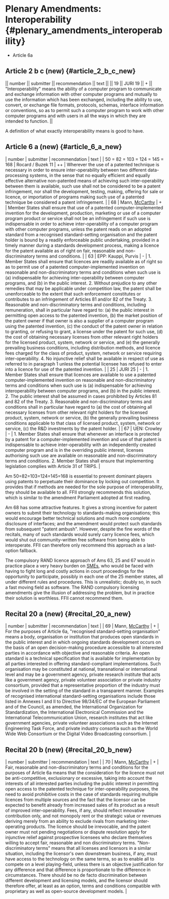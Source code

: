 # Plenary Amendments: Interoperability {#plenary_amendments_interoperability}

-   Article 6a

## Article 2 b c (new) {#article_2_b_c_new}

\|\| number \|\| submitter \|\| recommendation \|\| text \|\| \|\| 19
\|\| JURI 19 \|\| + \|\| \"Interoperability\" means the ability of a
computer program to communicate and exchange information with other
computer programs and mutually to use the information which has been
exchanged, including the ability to use, convert, or exchange file
formats, protocols, schemas, interface information or conventions, so as
to permit such a computer program to work with other computer programs
and with users in all the ways in which they are intended to function.
\|\|

A definition of what exactly interoperability means is good to have.

## Article 6 a (new) {#article_6_a_new}

\| number \| submitter \| recommendation \| text \| \| 50 = 82 = 103 =
124 = 145 = 168 \| Rocard / Buzek 11 \| ++ \| Wherever the use of a
patented technique is necessary in order to ensure inter-operability
between two different data-processing systems, in the sense that no
equally efficient and equally effective alternative non-patented means
of achieving such inter-operability between them is available, such use
shall not be considered to be a patent infringement, nor shall the
development, testing, making, offering for sale or licence, or
importation of programs making such use of a patented technique be
considered a patent infringement. \| \| 68 \| Mann,
[McCarthy](McCarthy "wikilink") \| + \| Member States shall ensure that
use of a patented computer-implemented invention for the development,
production, marketing or use of a computer program product or service
shall not be an infringement if such use is indispensable in order to
achieve inter-operability of a computer program with other computer
programs, unless the patent reads on an adopted standard from a
recognised standard-setting organisation and the patent holder is bound
by a readily enforceable public undertaking, provided in a timely manner
during a standards development process, making a licence for the patent
available as of right on fair, reasonable and non-discriminatory terms
and conditions. \| \| 63 \| EPP: Kauppi, Purvis \| - \| 1. Member States
shall ensure that licences are readily available as of right so as to
permit use of a patented computer-implemented invention on reasonable
and non-discriminatory terms and conditions when such use is (a)
indispensable for achieving inter-operability between computer programs,
and (b) in the public interest. 2. Without prejudice to any other
remedies that may be applicable under competition law, the patent shall
be unenforceable to the extent that such enforcement constitutes or
contributes to an infringement of Articles 81 and/or 82 of the Treaty.
3. Reasonable and non-discriminatory terms and conditions, including
remuneration, shall in particular have regard to: (a) the public
interest in permitting open access to the patented invention, (b) the
market position of the patent owner if that owner is also a supplier of
a computer program using the patented invention, (c) the conduct of the
patent owner in relation to granting, or refusing to grant, a license
under the patent for such use, (d) the cost of obtaining necessary
licenses from other relevant right holders for the licensed product,
system, network or service, and (e) the generally prevailing business
conditions, including distribution methods, and licence fees charged for
the class of product, system, network or service requiring
inter-operability. 4. No injunctive relief shall be available in respect
of use as referred to in paragraph 1 unless the potential licensee has
refused to enter into a licence for use of the patented invention. \| \|
25 \| JURI 25 \| - \| 1. Member States shall ensure that licences are
available to use a patented computer-implemented invention on reasonable
and non-discriminatory terms and conditions when such use is (a)
indispensable for achieving interoperability between computer programs,
and (b) in the public interest. 2. The public interest shall be assumed
in cases prohibited by Articles 81 and 82 of the Treaty. 3. Reasonable
and non-discriminatory terms and conditions shall in particular have
regard to (a) the cost of obtaining all necessary licenses from other
relevant right holders for the licensed product, system, network or
service, (b) the generally prevailing business conditions applicable to
that class of licensed product, system, network or service, (c) the R&D
investments by the patent holder. \| \| 67 \| UEN: Crowley \| - \| 1.
Member States shall ensure that whenever an interface is protected by a
patent for a computer-implemented invention and use of that patent is
indispensable to achieve inter-operability with an independently created
computer program and is in the overriding public interest, licenses
authorising such use are available on reasonable and non-discriminatory
terms and conditions. 2. Member States shall ensure that implementing
legislation complies with Article 31 of TRIPS. \|

Am 50=82=103=124=145=168 is essential to prevent dominant players using
patents to perpetuate their dominance by locking out competition. It
provides that if methods are needed for the sole purpose of
interoperability, they should be available to all. FFII strongly
recommends this solution, which is similar to the amendment Parliament
adopted at first reading.

Am 68 has some attractive features. It gives a strong incentive for
patent owners to submit their technology to standards-making
organisations; this would encourage better technical solutions and much
more complete disclosure of interfaces; and the amendment would protect
such standards from subsequent \"patent ambush\". However, despite the
fine words of the recitals, many of such standards would surely carry
licence fees, which would shut out community-written free software from
being able to interoperate. FFII can therefore only recommend this
approach as a last-option fallback.

The compulsory RAND licence approach of Ams 63, 25 and 67 would in
practice place a very heavy burden on [SMEs](SMEs "wikilink"), who would
be faced with having to fight long and costly actions in court
proceedings for the opportunity to participate, possibly in each one of
the 25 member states, all under different rules and procedures. This is
unrealistic; doubly so, in such a fast moving field as software. The
RAND compulsory licensing amendments give the illusion of addressing the
problem, but in practice their solution is worthless. FFII cannot
recommend them.

## Recital 20 a (new) {#recital_20_a_new}

\| number \| submitter \| recommendation \| text \| \| 69 \| Mann,
[McCarthy](McCarthy "wikilink") \| + \| For the purposes of Article 6a,
\"recognised standard-setting organisation\" means a body, organisation
or institution that produces open standards in the public interest and
in which ongoing standards development occurs on the basis of an open
decision-making procedure accessible to all interested parties in
accordance with objective and reasonable criteria. An open standard is a
technical specification that is available for implementation by all
parties interested in offering standard-compliant implementations. Such
organisation may be constituted at national, transnational or
international level and may be a government agency, private research
institute that acts like a government agency, private volunteer
association or private industry consortium, provided that a
representative proportion of the industry must be involved in the
setting of the standard in a transparent manner. Examples of recognised
international standard-setting organisations include those listed in
Annexes I and II to Directive 98/34/EC of the European Parliament and of
the Council, as amended, the International Organization for
Standardization, the International Electronical Commission and the
International Telecommunication Union, research institutes that act like
government agencies, private volunteer associations such as the Internet
Engineering Task Force, and private industry consortia such as the World
Wide Web Consortium or the Digital Video Broadcasting consortium. \|

## Recital 20 b (new) {#recital_20_b_new}

\| number \| submitter \| recommendation \| text \| \| 70 \| Mann,
[McCarthy](McCarthy "wikilink") \| + \| Fair, reasonable and
non-discriminatory terms and conditions for the purposes of Article 6a
means that the consideration for the licence must not be
anti-competitive, exclusionary or excessive, taking into account the
interests of all interested parties including the public interest in
permitting open access to the patented technique for inter-operability
purposes, the need to avoid prohibitive costs in the case of standards
requiring multiple licences from multiple sources and the fact that the
licensor can be expected to benefit already from increased sales of its
product as a result of improved inter-operability. Fees, if any, should
reflect innovative contribution only, and not monopoly rent or the
strategic value or revenues deriving merely from an ability to exclude
rivals from marketing inter-operating products. The licence should be
irrevocable, and the patent owner must not pending negotiations or
dispute resolution apply for injunctive relief against prospective
licensees who declare themselves willing to accept fair, reasonable and
non discriminatory terms. \"Non-discriminatory terms\" means that all
licenses and licensors in a similar situation, including the licensor\'s
own downstream business, if any, must have access to the technology on
the same terms, so as to enable all to compete on a level playing-field,
unless there is an objective justification for any difference and that
difference is proportionate to the difference in circumstances. There
should be no de facto discrimination between different development and
licensing models, and the licensor should therefore offer, at least as
an option, terms and conditions compatible with proprietary as well as
open-source development models. \|
